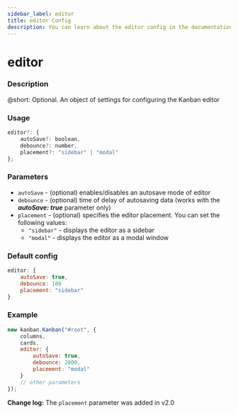 ```yaml
---
sidebar_label: editor
title: editor Config
description: You can learn about the editor config in the documentation of the DHTMLX JavaScript Kanban library. Browse developer guides and API reference, try out code examples and live demos, and download a free 30-day evaluation version of DHTMLX Kanban.
---
```


# editor

### Description

@short: Optional. An object of settings for configuring the Kanban editor

### Usage

~~~jsx {}
editor?: {
    autoSave?: boolean,
    debounce?: number,
    placement?: "sidebar" | "modal"
}; 
~~~

### Parameters

- `autoSave` - (optional) enables/disables an autosave mode of editor
- `debounce` - (optional) time of delay of autosaving data (works with the ***autoSave: true*** parameter only)
- `placement` - (optional) specifies the editor placement. You can set the following values:
    - `"sidebar"` - displays the editor as a sidebar
    - `"modal"` - displays the editor as a modal window

### Default config

~~~jsx {}
editor: {
    autoSave: true,
    debounce: 100
    placement: "sidebar"
}
~~~

### Example

~~~jsx {4-8}
new kanban.Kanban("#root", {
    columns,
    cards,
    editor: {
        autoSave: true,
        debounce: 2000,
        placement: "modal"
    }
    // other parameters
});
~~~

**Change log:** The `placement` parameter was added in v2.0
